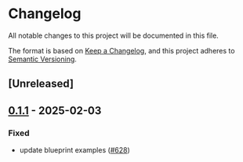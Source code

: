 # Changelog

All notable changes to this project will be documented in this file.

The format is based on [Keep a Changelog](https://keepachangelog.com/en/1.0.0/),
and this project adheres to [Semantic Versioning](https://semver.org/spec/v2.0.0.html).

## [Unreleased]

## [0.1.1](https://github.com/tangle-network/gadget/compare/gadget-client-core-v0.1.0...gadget-client-core-v0.1.1) - 2025-02-03

### Fixed

- update blueprint examples ([#628](https://github.com/tangle-network/gadget/pull/628))
